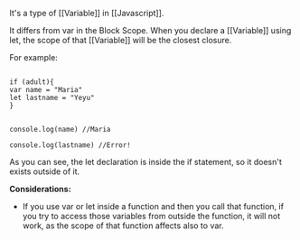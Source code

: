 It's a type of [[Variable]] in [[Javascript]]. 

It differs from var in the Block Scope. 
When you declare a [[Variable]] using let, the scope of that [[Variable]] will be the closest closure.


For example:
```

if (adult){
var name = "Maria"
let lastname = "Yeyu"
}


console.log(name) //Maria

console.log(lastname) //Error!

```

As you can see, the let declaration is inside the if statement, so it doesn't exists outside of it.

**Considerations:**
- If you use var or let inside a function and then you call that function, if you try to access those variables from outside the function, it will not work, as the scope of that function affects also to var. 

